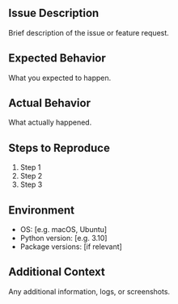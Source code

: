 ## Issue Description

Brief description of the issue or feature request.

## Expected Behavior

What you expected to happen.

## Actual Behavior

What actually happened.

## Steps to Reproduce

1. Step 1
2. Step 2
3. Step 3

## Environment

- OS: [e.g. macOS, Ubuntu]
- Python version: [e.g. 3.10]
- Package versions: [if relevant]

## Additional Context

Any additional information, logs, or screenshots.
